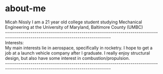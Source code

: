 # about-me
Micah Nissly
I am a 21 year old college student studying Mechanical Engineering at the University of Maryland, Baltimore County (UMBC) <br/>
------------------------------------------------------------------------------------------------------------------------------------ <br/>
Interests: <br/>
My main interests lie in aerospace, specifically in rocketry. I hope to get a job at a launch vehicle company after I graduate. I really enjoy structural design, but also have some interest in combustion/propulsion.<br/>
------------------------------------------------------------------------------------------------------------------------------------ <br/>
